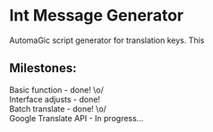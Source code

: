 # Int Message Generator
AutomaGic script generator for translation keys.
This 


## Milestones:

Basic function - done! \o/<br />
Interface adjusts - done! <br />
Batch translate - done! \o/<br />
Google Translate API - In progress...<br />
